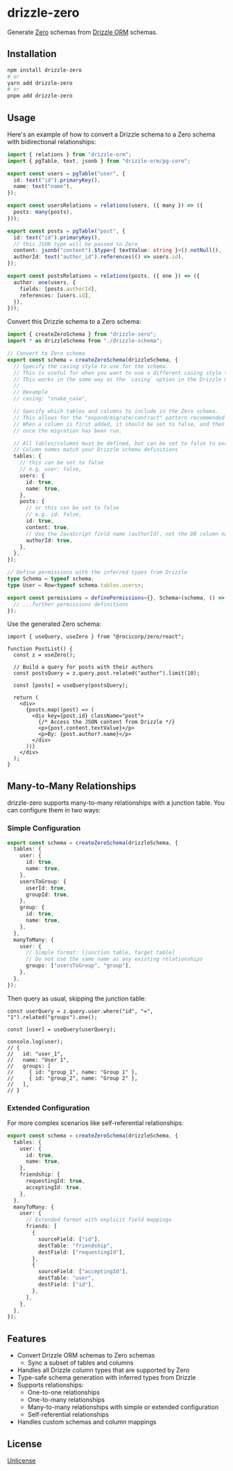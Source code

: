 # drizzle-zero

Generate [Zero](https://zero.rocicorp.dev/) schemas from [Drizzle ORM](https://orm.drizzle.team) schemas.

## Installation

```bash
npm install drizzle-zero
# or
yarn add drizzle-zero
# or
pnpm add drizzle-zero
```

## Usage

Here's an example of how to convert a Drizzle schema to a Zero schema with bidirectional relationships:

```ts
import { relations } from "drizzle-orm";
import { pgTable, text, jsonb } from "drizzle-orm/pg-core";

export const users = pgTable("user", {
  id: text("id").primaryKey(),
  name: text("name"),
});

export const usersRelations = relations(users, ({ many }) => ({
  posts: many(posts),
}));

export const posts = pgTable("post", {
  id: text("id").primaryKey(),
  // this JSON type will be passed to Zero
  content: jsonb("content").$type<{ textValue: string }>().notNull(),
  authorId: text("author_id").references(() => users.id),
});

export const postsRelations = relations(posts, ({ one }) => ({
  author: one(users, {
    fields: [posts.authorId],
    references: [users.id],
  }),
}));
```

Convert this Drizzle schema to a Zero schema:

```ts
import { createZeroSchema } from "drizzle-zero";
import * as drizzleSchema from "./drizzle-schema";

// Convert to Zero schema
export const schema = createZeroSchema(drizzleSchema, {
  // Specify the casing style to use for the schema.
  // This is useful for when you want to use a different casing style than the default.
  // This works in the same way as the `casing` option in the Drizzle ORM.
  //
  // @example
  // casing: "snake_case",

  // Specify which tables and columns to include in the Zero schema.
  // This allows for the "expand/migrate/contract" pattern recommended in the Zero docs.
  // When a column is first added, it should be set to false, and then changed to true
  // once the migration has been run.

  // All tables/columns must be defined, but can be set to false to exclude them from the Zero schema.
  // Column names match your Drizzle schema definitions
  tables: {
    // this can be set to false
    // e.g. user: false,
    users: {
      id: true,
      name: true,
    },
    posts: {
      // or this can be set to false
      // e.g. id: false,
      id: true,
      content: true,
      // Use the JavaScript field name (authorId), not the DB column name (author_id)
      authorId: true,
    },
  },
});

// Define permissions with the inferred types from Drizzle
type Schema = typeof schema;
type User = Row<typeof schema.tables.users>;

export const permissions = definePermissions<{}, Schema>(schema, () => {
  // ...further permissions definitions
});
```

Use the generated Zero schema:

```tsx
import { useQuery, useZero } from "@rocicorp/zero/react";

function PostList() {
  const z = useZero();

  // Build a query for posts with their authors
  const postsQuery = z.query.post.related("author").limit(10);

  const [posts] = useQuery(postsQuery);

  return (
    <div>
      {posts.map((post) => (
        <div key={post.id} className="post">
          {/* Access the JSON content from Drizzle */}
          <p>{post.content.textValue}</p>
          <p>By: {post.author?.name}</p>
        </div>
      ))}
    </div>
  );
}
```

## Many-to-Many Relationships

drizzle-zero supports many-to-many relationships with a junction table. You can configure them in two ways:

### Simple Configuration

```ts
export const schema = createZeroSchema(drizzleSchema, {
  tables: {
    user: {
      id: true,
      name: true,
    },
    usersToGroup: {
      userId: true,
      groupId: true,
    },
    group: {
      id: true,
      name: true,
    },
  },
  manyToMany: {
    user: {
      // Simple format: [junction table, target table]
      // Do not use the same name as any existing relationships
      groups: ["usersToGroup", "group"],
    },
  },
});
```

Then query as usual, skipping the junction table:

```tsx
const userQuery = z.query.user.where("id", "=", "1").related("groups").one();

const [user] = useQuery(userQuery);

console.log(user);
// {
//   id: "user_1",
//   name: "User 1",
//   groups: [
//     { id: "group_1", name: "Group 1" },
//     { id: "group_2", name: "Group 2" },
//   ],
// }
```

### Extended Configuration

For more complex scenarios like self-referential relationships:

```ts
export const schema = createZeroSchema(drizzleSchema, {
  tables: {
    user: {
      id: true,
      name: true,
    },
    friendship: {
      requestingId: true,
      acceptingId: true,
    },
  },
  manyToMany: {
    user: {
      // Extended format with explicit field mappings
      friends: [
        {
          sourceField: ["id"],
          destTable: "friendship",
          destField: ["requestingId"],
        },
        {
          sourceField: ["acceptingId"],
          destTable: "user",
          destField: ["id"],
        },
      ],
    },
  },
});
```

## Features

- Convert Drizzle ORM schemas to Zero schemas
  - Sync a subset of tables and columns
- Handles all Drizzle column types that are supported by Zero
- Type-safe schema generation with inferred types from Drizzle
- Supports relationships:
  - One-to-one relationships
  - One-to-many relationships
  - Many-to-many relationships with simple or extended configuration
  - Self-referential relationships
- Handles custom schemas and column mappings

## License

[Unlicense](LICENSE)

